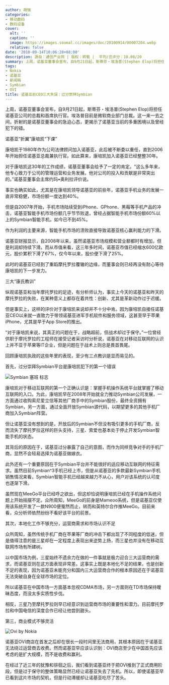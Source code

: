 ```yaml
---
author: 胡强
categories:
- 移动数码
- 数码设备
cover:
  alt: ''
  caption: ''
  image: https://images.soomal.cc/images/doc/20100914/00007204.webp
  relative: false
date: '2010-09-14T10:06:20+08:00'
description: 源自：通信产业网 | 版权：转载 |  平均/总评分：10.00/20
summary: 上周，诺基亚董事会宣布，自9月21日起，斯蒂芬・埃洛普(Stephen Elop)将担任诺基亚公司的总裁和首席执行官。埃洛普目前是微软商业部门总裁。这一来一去之间，折射的是诺基亚董事会的急迫心态，更揭示了诺基亚当前的多重困境以及曾经犯下的错。
tags:
- Nokia
- 诺基亚
- 新闻稿
- Symbian
- OVI
title: 诺基亚前CEO三大失误：过分崇拜Symbian
---
```


上周，诺基亚董事会宣布，自9月21日起，斯蒂芬・埃洛普(Stephen Elop)将担任诺基亚公司的总裁和首席执行官。埃洛普目前是微软商业部门总裁。这一来一去之间，折射的是诺基亚董事会的急迫心态，更揭示了诺基亚当前的多重困境以及曾经犯下的错。



诺基亚“折翼”康培凯“下课”



康培凯于1980年作为公司法律顾问加入诺基亚，此后被不断委以重任，直到2006年开始担任诺基亚总裁兼执行官。如此算来，康培凯加入诺基亚已经整整30年。



对于康培凯这30年的工作成绩，诺基亚董事会给予了一定的肯定。“这么多年来，他专心致力于公司的管理运营和业务发展。他对公司的投入和贡献是非常突出的。”诺基亚董事会主席约玛•奥利拉评价说。



事实也确实如此，尤其是在康培凯领导诺基亚的前些年，诺基亚手机业务的发展一直非常稳健，市场份额一度达到40%。



但是自2007年开始，手机市场陆续受到iPhone、GPhone、黑莓等手机产品的冲击，诺基亚智能手机市场份额几乎节节败退，曾经占据智能手机市场份额60%以上的Symbian智能手机，如今已不到45%。



作为利润的主要来源，智能手机市场的溃败直接导致诺基亚核心赢利能力的下滑。



诺基亚财报显示，自2008年以来，虽然诺基亚市场规模和营业额都时有增加，但是利润却持续下滑。而从市值来看，这三年多时间，诺基亚市值已经缩水600亿欧元，股价累积下滑了67%，仅今年以来，股价便下滑了25%。



此时的诺基亚已经到了重蹈摩托罗拉覆辙的边缘，而董事会则已经再没有耐心等待康培凯的下一步发力。



三大“康氏教训”



纵观诺基亚和当年摩托罗拉的足迹，有分析师认为，事实上今天的诺基亚和昨天的摩托罗拉的失败，在某种意义上都存在着共性：创新、尤其是革新动作过于迟缓。



但是事实上，这样的评价对于康培凯来说却并不十分中肯。因为康培凯自接任诺基亚CEO以来就一直致力于带领诺基亚进军手机软件和服务领域，这甚至早于苹果iPhone，尤其是早于App Store的推出。



“对于康培凯来说，其真正的问题在于，战略超前，但战术却过于保守。”一位曾经供职于摩托罗拉的工程师在接受记者采访时分析说，诺基亚在对移动互联网的认识上并不亚于苹果等IT企业，但是问题在于战术上则总是畏首畏尾。



回顾康培凯执政的这些年里的表现，至少有三点教训是显而易见的。



首先，过分崇拜Symbian平台是康培凯犯下的第一个错误



![Symbian 塞班 标志](https://images.soomal.cc/images/doc/20100914/00007204.webp)



康培凯对于移动互联网的第一个正确认识是：掌握手机操作系统平台就掌握了移动互联网的入口。为此，康培凯早在2008年开始就全力推动Symbian公司发展，一方面通过收购索尼爱立信等其他厂商手中的Symbian股份，最终全资拥有Symbian，另一方面，通过全面开放Symbian源代码，以期望更多的其他手机厂商加入Symbian阵营。



但让诺基亚没有想到的是，开放后的Symbian不但没有吸引更多的手机厂商，反而流失了摩托罗拉这样的巨头支持，三星、索爱也基本处于停止开发Symbian智能手机的状态。



其背后的原因在于，诺基亚过分暴露了自己的意图，而作为同样竞争对手的手机厂商，显然不会轻易选择为诺基亚做嫁衣。



此外还有一个重要原因在于Symbian平台并不能很好的适应移动互联网的特征需求。虽然目前Symbian^3手机已经上市，但是从诺基亚的多款最新Symbian手机销售情况来看，Symbian智能手机已经越来越力不从心，用户对该系统的认可度也逐渐下滑。



虽然现在MeeGo平台已经呼之欲出，但这却恰说明康培凯已经在手机操作系统问题上开始摇摆不定。众所周知，MeeGo的前身是Mameoo系统，但是诺基亚仅使用该系统开发了一款N900便戛然而止，转而和英特尔合作推MeeGo。目前来看，众分析师依然纷纷不看好该平台的前景。



其次，本地化工作不够充分，运营商需求和市场认识不足



众所周知，虽然传统手机厂商在苹果等厂商的冲击下都出现了不同程度的低迷，但是值得注意的是三星却在一定程度上表现出来逆势上扬，而三星也并没有在移动互联网市场有所建树。



以中国市场为例，三星始终不遗余力在做的一件事就是极力迎合三大运营商的需求，而诺基亚则在这方面表现非常差。这事实上既是本地化不足的结果，也是创新不足的表现，因为诺基亚未能充分和国内三大运营商合作的根本原因还在于诺基亚无法突破自身在全球市场的定位。



所以诺基亚在中国市场一方面基本忽视CDMA市场，另一方面则在TD市场保持暧昧态度，而没太多实质性步伐。



相反，三星乃至摩托罗拉则早已经意识到运营商市场的重要性和潜力。目前摩托罗拉和中国电信的深度合作已经让他尝到甜头。



第三，商业模式不够灵活



![Ovi by Nokia](https://images.soomal.cc/images/doc/20100711/00006327.webp)



诺基亚OVI商店在首发之后却在很长一段时间里无法商用，其根本原因在于诺基亚无法绕过运营商去收费。然而诺基亚早应该认识到：OVI商店至少在中国首先应该考虑的是扩大规模，而不是收费和赢利。



在经过了近三年的犹豫和徘徊之后，我们看到诺基亚终于把OVI推到了正式商用阶段，但是过于保守的整体策略显然已经让诺基亚失去了先机。所以，即使诺基亚早已看到这片市场的契机，但是行动滞缓却让诺基亚吃尽了苦头。